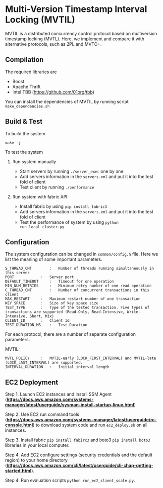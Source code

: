 Multi-Version Timestamp Interval Locking (MVTIL)
================================================

MVTIL is a distributed concurrency control protocol based on multiversion timestamp locking (MVTL). Here, we implement and compare it with alternative protocols, such as 2PL and MVTO+.

Compilation
-----------
The required libraries are 

  * Boost
  * Apache Thrift
  * Intel TBB (https://github.com/01org/tbb)

You can install the dependencies of MVTIL by running script `make_dependencies.sh`


Build & Test
------------
To build the system

	make -j

To test the system

1. Run system manually
	* Start servers by running `./server_exec` one by one
	* Add servers information in the `servers.xml` and put it into the test fold of client
	* Test client by running `./performance`

2. Run system with fabric API
	* Install fabric by using `pip install fabric3`
	* Add servers information in the `servers.xml` and put it into the test fold of client
	* Test the performance of system by using `python run_local_cluster.py`


Configuration
-------------
The system configuration can be changed in `common/config.h` file. Here we list the meaning of some important parameters.


	S_THREAD_CNT		:	Number of threads running simultaneously in this server
	PORT			:	Server port
	DEFAULT_TIMEOUT		:	Timeout for one operation
	MIN_NUM_RETRIES		:	Minimum retry number of one read operation
	C_THREAD_CNT		:	Number of concurrent transactions in this client
	MAX_RESTART		:	Maximum restart number of one transaction
	KEY_SPACE		:	Size of key space size
	TEST_TYPE		:	Type of the tested transaction. Five types of transactions are supported (Read-Only, Read-Intensive, Write-Intensive, Short, Mix)
	CLIENT_ID		:	Client Id
	TEST_DURATION_MS	:	Test Duration

For each protocol, there are a number of separate configuration parameters.

MVTIL: 

	MVTL_POLICY		:	MVTIL-early (LOCK_FIRST_INTERVAL) and MVTIL-late (LOCK_LAST_INTERVAL) are supported.
	INTERVAL_DURATION	:	Initial interval length




EC2 Deployment
--------------
Step 1. Launch EC2 instances and install SSM Agent (**https://docs.aws.amazon.com/systems-manager/latest/userguide/sysman-install-startup-linux.html**)

Step 2. Use EC2 run command tools (**https://docs.aws.amazon.com/systems-manager/latest/userguide/rc-console.html**) to download system code and run `ec2_deploy.sh` on all instances. 

Step 3. Install fabric `pip install fabirc3` and boto3 `pip install boto3` libraries in your local computer.

Step 4. Add EC2 configure settings (security credentials and the default region) to your home directory (**https://docs.aws.amazon.com/cli/latest/userguide/cli-chap-getting-started.html**).

Step 4. Run evaluation scripts `python run_ec2_client_scale.py`.






